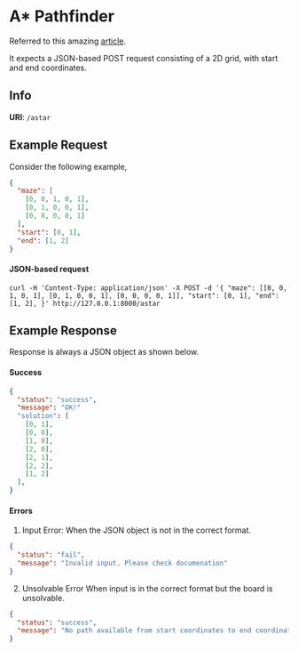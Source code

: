 # A\* Pathfinder

Referred to this amazing [article](https://medium.com/@nicholas.w.swift/easy-a-star-pathfinding-7e6689c7f7b2).

It expects a JSON-based POST request consisting of a 2D grid, with start and end coordinates.

## Info

**URI**: `/astar`

## Example Request

Consider the following example,

```json
{
  "maze": [
    [0, 0, 1, 0, 1],
    [0, 1, 0, 0, 1],
    [0, 0, 0, 0, 1]
  ],
  "start": [0, 1],
  "end": [1, 2]
}
```

#### JSON-based request

`curl -H 'Content-Type: application/json' -X POST -d '{ "maze": [[0, 0, 1, 0, 1], [0, 1, 0, 0, 1], [0, 0, 0, 0, 1]], "start": [0, 1], "end": [1, 2], }' http://127.0.0.1:8000/astar`

## Example Response

Response is always a JSON object as shown below.

#### Success

```json
{
  "status": "success",
  "message": "OK!"
  "solution": [
    [0, 1],
    [0, 0],
    [1, 0],
    [2, 0],
    [2, 1],
    [2, 2],
    [1, 2]
  ],
}
```

#### Errors

1. Input Error: When the JSON object is not in the correct format.

```json
{
  "status": "fail",
  "message": "Invalid input. Please check documenation"
}
```

2. Unsolvable Error When input is in the correct format but the board is unsolvable.

```json
{
  "status": "success",
  "message": "No path available from start coordinates to end coordinates"
}
```
